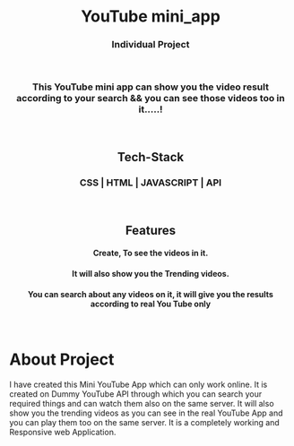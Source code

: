 #

<h1 align="center">YouTube mini_app</h1>
<h3 align="center">Individual Project</h3>

<br>
<h3 align="center">This YouTube mini app can show you the video result according to your search && you can see those videos too in it.....! </h3>
<br>
<h2 align="center">Tech-Stack</h2>
<h3 align="center">CSS | HTML | JAVASCRIPT | API</h3>

<br>
<h2 align="center">Features</h2>
<h4 align="center">Create, To see the videos in it.</h4>
<h4 align="center">It will also show you the Trending videos.</h4>
<h4 align="center">You can search about any videos on it, it will give you the results according to real You Tube only</h4>
<br>

<h1>About Project</h1>
<p>I have created this Mini YouTube App which can only work online. It is created on Dummy YouTube API through which you can search your required things and can watch them also on the same server. It will also show you the trending videos as you can see in the real YouTube App and you can play them too on the same server. It is a completely working and Responsive web Application.</p>
